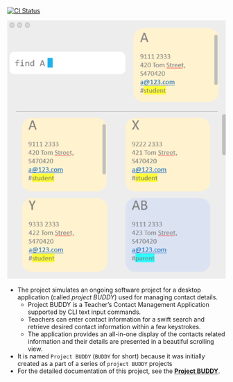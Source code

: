 [![CI Status](https://github.com/AY2122S2-TIC4002-F18-3/tp2/workflows/Java%20CI/badge.svg)](https://github.com/AY2122S2-TIC4002-F18-3/tp2/actions)

![Ui](docs/images/Ui.png)


* The project simulates an ongoing software project for a desktop application (called _project BUDDY_) used for managing contact details.
  * Project BUDDY is a Teacher’s Contact Management Application supported by CLI text input commands. 
  * Teachers can enter contact information for a swift search and retrieve desired contact information within a few keystrokes. 
  * The application provides an all-in-one display of the contacts related information and their details are presented in a beautiful scrolling view.
* It is named `Project BUDDY` (`BUDDY` for short) because it was initially created as a part of a series of `project BUDDY` projects 
* For the detailed documentation of this project, see the **[Project BUDDY](https://ay2122s2-tic4002-f18-3.github.io/tp2/)**.
